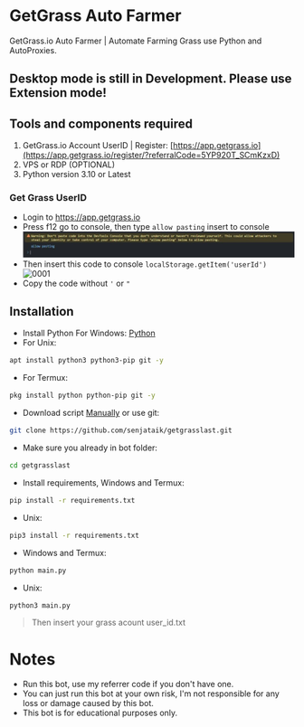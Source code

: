 # GetGrass Auto Farmer
GetGrass.io Auto Farmer | Automate Farming Grass use Python and AutoProxies.
## Desktop mode is still in Development. Please use Extension mode!
## Tools and components required
1. GetGrass.io Account UserID | Register: [https://app.getgrass.io](https://app.getgrass.io/register/?referralCode=5YP920T_SCmKzxD)
2. VPS or RDP (OPTIONAL)
3. Python version 3.10 or Latest
### Get Grass UserID
- Login to https://app.getgrass.io
- Press f12 go to console, then type ```allow pasting``` insert to console
![0001](https://github.com/im-hanzou/getgrass_bot/blob/main/pasting.JPG)
- Then insert this code to console
```localStorage.getItem('userId')```
![0001](https://github.com/im-hanzou/getgrass_bot/blob/main/userid.JPG)
- Copy the code without ``'`` or ``"``
## Installation
- Install Python For Windows: [Python](https://www.python.org/ftp/python/3.13.0/python-3.13.0-amd64.exe)
- For Unix:
```bash
apt install python3 python3-pip git -y
```
- For Termux:
```bash
pkg install python python-pip git -y
```
- Download script [Manually](https://github.com/senjataik/getgrasslast/archive/refs/heads/main.zip) or use git:
```bash
git clone https://github.com/senjataik/getgrasslast.git
```
- Make sure you already in bot folder:
```bash
cd getgrasslast
```
- Install requirements, Windows and Termux:
```bash
pip install -r requirements.txt
```
- Unix:
```bash
pip3 install -r requirements.txt
```
- Windows and Termux:
```bash
python main.py
```
- Unix:
```bash
python3 main.py
```
>Then insert your grass acount user_id.txt
# Notes
- Run this bot, use my referrer code if you don't have one.
- You can just run this bot at your own risk, I'm not responsible for any loss or damage caused by this bot.
- This bot is for educational purposes only.
